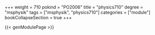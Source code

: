 +++
weight = 710
pokind = "PO2006"
title = "physics710"
degree = "msphysik"
tags = ["msphysik", "physics710"]
categories = ["module"]
bookCollapseSection = true
+++

{{< genModulePage >}}
